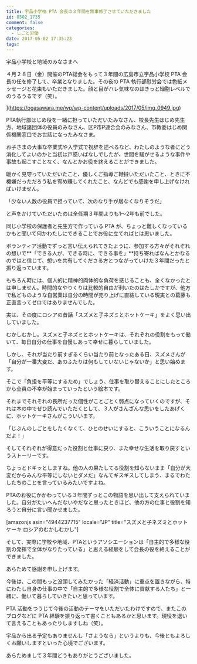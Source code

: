 ```yaml
---
title: 宇品小学校 PTA 会長の３年間を無事修了させていただきました
id: 0502_1735
comment: false
categories:
  - しごと労働
date: 2017-05-02 17:35:23
tags:
---
```


宇品小学校と地域のみなさまへ

４月２８日（金）開催のPTA総会をもって３年間の広島市立宇品小学校 PTA 会長の任を修了して、卒業となりました。その夜の PTA 執行部慰労会では色紙メッセージと花束もいただきました。顔と目がハレ気味なのはきっと細胞レベルでのうるうるです（笑）。

[](https://ogasawara.me/wp/wp-content/uploads/2017/05/img_0949.jpg)](https://ogasawara.me/wp/wp-content/uploads/2017/05/img_0949.jpg)

PTA執行部はじめ役を一緒に担っていただいたみなさん、校長先生はじめ先生方、地域諸団体の役員のみなさん、区P市P連合会のみなさん、市教委はじめ関係機関窓口でお世話になったみなさま。

お子さまの大事な卒業式や入学式で祝辞を述べるなど、わたしのような者にどう消化してよいのかと当初は戸惑いぱなしでしたが、世間を騒がせるような事件や事故も起こすことなく、なんとかお役を終えることができました。

暖かく見守っていただいたこと、優しくご指導ご鞭撻いただいたこと、ときに不機嫌だっただろう私を宥め賺してくれたこと、なんどでも感謝を申し上げなければいけません。

「少ない人数の役員で担っていて、次のなり手が居なくなりそうだ」

と声をかけていただいたのは全任期３年間よりも1〜2年も前でした。

同じ小学校の保護者と先生方で作っている PTA が、ちょっと難しくなっているかもと聞いて何かわたしにできることでお役に立てればとは思いました。

ボランティア活動でずっと言い伝えられてきたように、参加する方々がそれぞれの想いで**「できる人が、できる時に、できる事を」**持ち寄ればなんとかなるのではと信じて、想いを共有してくださる方とつながっていけた３年間だったと振り返っています。

もちろん時には、個人的に精神的肉体的な負荷を感じることも、全くなかったとは申しません。時間的なやりくりは比較的自由が利いたのはたしかですが、他方で私どものような自営業は自分の時間が売り上げに直結している現実との葛藤も正直言ってゼロではありませんでした。

実は、その度にロシアの昔話「スズメと子ネズミとホットケーキ」をよく思い出していました。

むかしむかし。スズメと子ネズミとホットケーキは、それぞれの役割をもって働いて、毎日自分の仕事を自慢しあって幸せに暮らしていました。

しかし、それが当たり前すぎるくらい当たり前となったある日、スズメさんが「自分が一番大変だ、あのふたりは何もしていないじゃないか」と思い始めます。

そこで「負担を平等にするため」でしょう、仕事を取り替えることにしたところから全員の不幸が始まっていったという絵本です。

それまでそれぞれの長所だった個性がことごとく弱点になっていくのですが、それは本の中でぜひ読んでいただくとして、３人がさんざんな思いをしたあげくに、ホットケーキさんがこういいます。

「じぶんのしごとをしたくなくて、ひとのせいにすると、こういうことになるんだよ！」

そしてそれぞれが得意だった役割と仕事に戻り、また幸せな生活を取り戻すというストーリーです。

ちょっとドキッとしますね。他の人の果たしてる役割を知らないまま「自分が大変だからみんな平等にしないとダメだ」なんてギスギスしてしまう、まるでわたしたちのことを言っているみたいですよね。

PTAのお役にかかわっている３年間ずっとこの物語を思い出して支えられていました。自分がたいへんだないやだなと思ったときほど、他の方の仕事と役割を知ろうと自分に言い聞かせました。

[amazonjs asin="4944237715" locale="JP" title="スズメと子ネズミとホットケーキ ロシアのむかしむかし"]

そして、実際に学校や地域、PTAというアソシエーションは「自主的で多様な役割の発揮で全体がなりたっている」と思える経験をして会長の役を終えることができました。

あらためて感謝を申し上げます。

今後は、この間もっと没頭してみたかった「経済活動」に重点を置きながら、特にわたし自身の仕事の中で「自主的で多様な役割で全体に貢献する人たち」と一緒に、働いて暮らしていきたいと思っています。

PTA 活動をつうじて今後の活動のテーマをいただいたわけですので、またこのブログなどに PTA 経験を振り返って書くこともあるかと思います。現役を退いて言えることもあったりしますしね（笑）。

宇品から出る予定もありませんし「さようなら」というよりも、今後ともよろしくお願いしますといった心境でございます。

あらためまして３年間どうもありがとうございました。